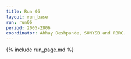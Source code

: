 ```yaml
---
title: Run 06
layout: run_base
run: run06
period: 2005-2006
coordinator: Abhay Deshpande, SUNYSB and RBRC.
---
```

{% include run_page.md %}
